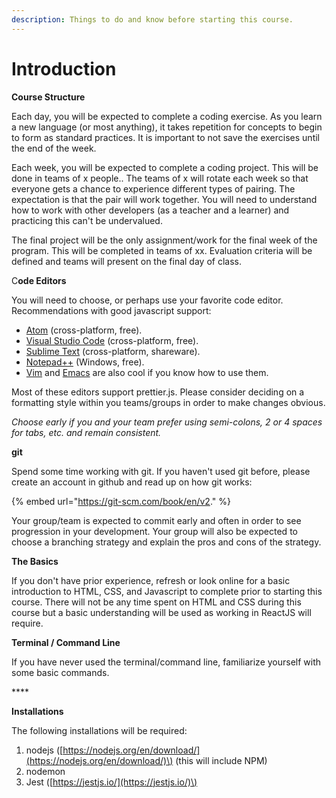 ```yaml
---
description: Things to do and know before starting this course.
---
```


# Introduction

**Course Structure**

Each day, you will be expected to complete a coding exercise. As you learn a new language \(or most anything\), it takes repetition for concepts to begin to form as standard practices. It is important to not save the exercises until the end of the week.

Each week, you will be expected to complete a coding project. This will be done in teams of x people.. The teams of x will rotate each week so that everyone gets a chance to experience different types of pairing. The expectation is that the pair will work together. You will need to understand how to work with other developers \(as a teacher and a learner\) and practicing this can't be undervalued.

The final project will be the only assignment/work for the final week of the program. This will be completed in teams of xx. Evaluation criteria will be defined and teams will present on the final day of class.



C**ode Editors**

You will need to choose, or perhaps use your favorite code editor. Recommendations with good javascript support:

* [Atom](https://atom.io/) \(cross-platform, free\).
* [Visual Studio Code](https://code.visualstudio.com/) \(cross-platform, free\).
* [Sublime Text](http://www.sublimetext.com/) \(cross-platform, shareware\).
* [Notepad++](https://notepad-plus-plus.org/) \(Windows, free\).
* [Vim](http://www.vim.org/) and [Emacs](https://www.gnu.org/software/emacs/) are also cool if you know how to use them.

Most of these editors support prettier.js. Please consider deciding on a formatting style within you teams/groups in order to make changes obvious.

_Choose early if you and your team prefer using semi-colons, 2 or 4 spaces for tabs, etc. and remain consistent._



**git**

Spend some time working with git. If you haven't used git before, please create an account in github and read up on how git works:

{% embed url="https://git-scm.com/book/en/v2." %}

Your group/team is expected to commit early and often in order to see progression in your development. Your group will also be expected to choose a branching strategy and explain the pros and cons of the strategy.



**The Basics**

If you don't have prior experience, refresh or look online for a basic introduction to HTML, CSS, and Javascript to complete prior to starting this course. There will not be any time spent on HTML and CSS during this course but a basic understanding will be used as working in ReactJS will require.



**Terminal / Command Line**

If you have never used the terminal/command line, familiarize yourself with some basic commands.

\*\*\*\*

**Installations**

The following installations will be required:

1. nodejs \([https://nodejs.org/en/download/](https://nodejs.org/en/download/)\) \(this will include NPM\)
2. nodemon
3. Jest \([https://jestjs.io/](https://jestjs.io/)\)









